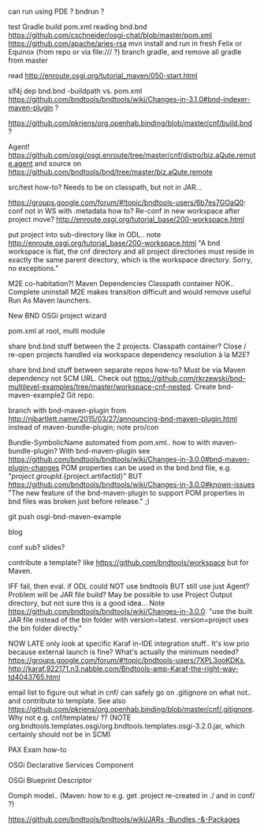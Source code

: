 
can run using PDE ?
bndrun ?

test Gradle build
pom.xml reading bnd.bnd
	https://github.com/cschneider/osgi-chat/blob/master/pom.xml
	https://github.com/apache/aries-rsa
mvn install and run in fresh Felix or Equinox (from repo or via file:/// ?)
branch gradle, and remove all gradle from master

read http://enroute.osgi.org/tutorial_maven/050-start.html

slf4j dep
bnd.bnd -buildpath vs. pom.xml
https://github.com/bndtools/bndtools/wiki/Changes-in-3.1.0#bnd-indexer-maven-plugin ?

https://github.com/pkriens/org.openhab.binding/blob/master/cnf/build.bnd ?

Agent! https://github.com/osgi/osgi.enroute/tree/master/cnf/distro/biz.aQute.remote.agent and source on https://github.com/bndtools/bnd/tree/master/biz.aQute.remote

src/test how-to? Needs to be on classpath, but not in JAR...





https://groups.google.com/forum/#!topic/bndtools-users/6b7es7GOaQ0: conf not in WS with .metadata how to? Re-conf in new workspace after project move?  http://enroute.osgi.org/tutorial_base/200-workspace.html

put project into sub-directory like in ODL.. note
http://enroute.osgi.org/tutorial_base/200-workspace.html "A bnd workspace is flat, the cnf directory and all project directories must reside in exactly the same parent directory, which is the workspace directory. Sorry, no exceptions."

M2E co-habitation?! Maven Dependencies Classpath container NOK.. Complete uninstall M2E makes transition difficult and would remove useful Run As Maven launchers.








New BND OSGi project wizard

pom.xml at root, multi module

share bnd.bnd stuff between the 2 projects.  Classpath container? Close / re-open projects handled via workspace dependency resolution à la M2E?

share bnd.bnd stuff between separate repos how-to? Must be via Maven dependency not SCM URL.  Check out https://github.com/rkrzewski/bnd-multilevel-examples/tree/master/workspace-cnf-nested.  Create bnd-maven-example2 Git repo.

branch with bnd-maven-plugin from http://njbartlett.name/2015/03/27/announcing-bnd-maven-plugin.html instead of maven-bundle-plugin; note pro/con

Bundle-SymbolicName automated from pom.xml.. how to with maven-bundle-plugin?  With bnd-maven-plugin see https://github.com/bndtools/bndtools/wiki/Changes-in-3.0.0#bnd-maven-plugin-changes POM properties can be used in the bnd.bnd file, e.g. "${project.groupId}.${project.artifactId}" BUT https://github.com/bndtools/bndtools/wiki/Changes-in-3.0.0#known-issues "The new feature of the bnd-maven-plugin to support POM properties in bnd files was broken just before release." ;)

git push osgi-bnd-maven-example

blog

conf sub? slides?

contribute a template? like https://github.com/bndtools/workspace but for Maven.

IFF fail, then eval. if ODL could NOT use bndtools BUT still use just Agent?  Problem will be JAR file build?  May be possible to use Project Output directory, but not sure this is a good idea... Note https://github.com/bndtools/bndtools/wiki/Changes-in-3.0.0: "use the built JAR file instead of the bin folder with version=latest. version=project uses the bin folder directly."

NOW LATE only look at specific Karaf in-IDE integration stuff.. It's low prio because external launch is fine? What's actually the minimum needed? https://groups.google.com/forum/#!topic/bndtools-users/7XPL3ooKDKs, http://karaf.922171.n3.nabble.com/Bndtools-amp-Karaf-the-right-way-td4043765.html

email list to figure out what in cnf/ can safely go on .gitignore on what not.. and contribute to template.  See also https://github.com/pkriens/org.openhab.binding/blob/master/cnf/.gitignore.  Why not e.g. cnf/templates/ ?? (NOTE org.bndtools.templates.osgi/org.bndtools.templates.osgi-3.2.0.jar, which certainly should not be in SCM)

PAX Exam how-to

OSGi Declarative Services Component

OSGi Blueprint Descriptor

Oomph model.. (Maven: how to e.g. get .project re-created in ./ and in conf/ ?)




https://github.com/bndtools/bndtools/wiki/JARs,-Bundles,-&-Packages

